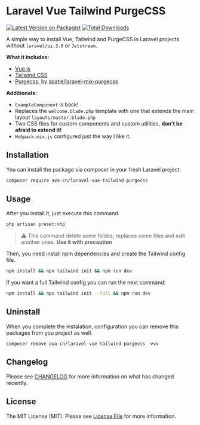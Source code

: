 # Laravel Vue Tailwind PurgeCSS

[![Latest Version on Packagist](https://img.shields.io/packagist/v/ava-cn/laravel-vue-tailwind-purgecss.svg?style=flat-square)](https://packagist.org/packages/ava-cn/laravel-vue-tailwind-purgecss)
[![Total Downloads](https://img.shields.io/packagist/dt/ava-cn/laravel-vue-tailwind-purgecss.svg?style=flat-square)](https://packagist.org/packages/ava-cn/laravel-vue-tailwind-purgecss)


A simple way to install Vue, Tailwind and PurgeCSS in Laravel projects without `laravel/ui:3.0` or `Jetstream`.

**What it includes:**
- [Vue.js](https://vuejs.org/)
- [Tailwind CSS](https://tailwindcss.com)
- [Purgecss](https://www.purgecss.com/), by [spatie/laravel-mix-purgecss](https://github.com/spatie/laravel-mix-purgecss)

**Additionals:**
- `ExampleComponent` is back!
- Replaces the `welcome.blade.php` template with one that extends the main layout `layouts/master.blade.php`
- Two CSS files for custom components and custom utilities, **don't be afraid to extend it!**
- `Webpack.mix.js` configured just the way I like it.

## Installation

You can install the package via composer in your fresh Laravel project:

```bash
composer require ava-cn/laravel-vue-tailwind-purgecss
```

## Usage

After you install it, just execute this command.

``` bash
php artisan preset:vtp
```

> :warning: This command delete some foldes, replaces some files and edit another ones. **Use it with precaution**

Then, you need install npm dependencies and create the Tailwind config file.

```bash
npm install && npx tailwind init && npm run dev
```

If you want a full Tailwind config you can run the next command:

```bash
npm install && npx tailwind init --full && npm run dev
```

## Uninstall

When you complete the instalation, configuration you can remove this packages from you project as well.

```
composer remove ava-cn/laravel-vue-tailwind-purgecss -vvv
```

## Changelog

Please see [CHANGELOG](CHANGELOG.md) for more information on what has changed recently.


## License

The MIT License (MIT). Please see [License File](LICENSE.md) for more information.
